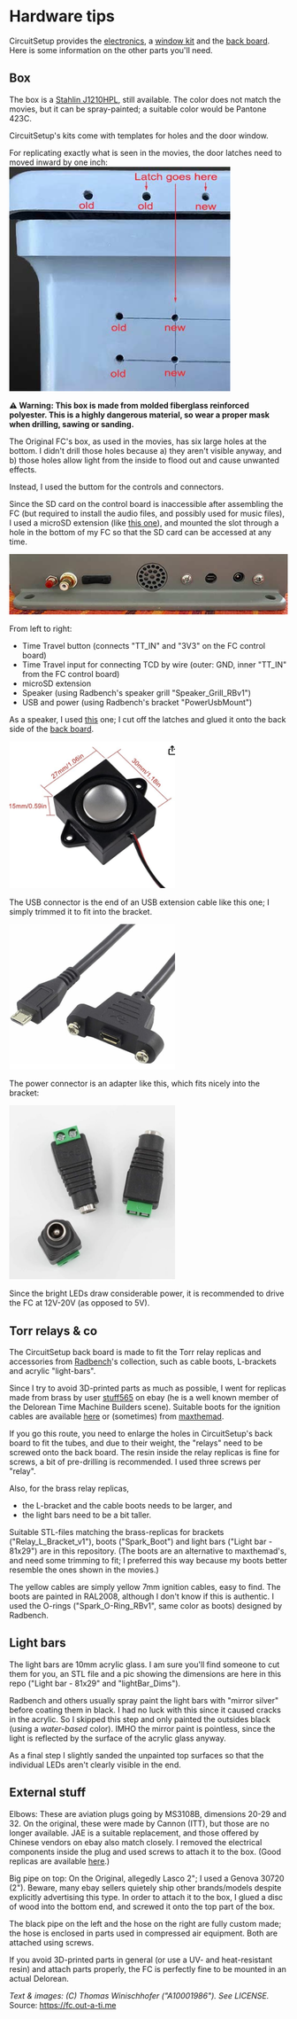 # Hardware tips

CircuitSetup provides the [electronics](https://circuitsetup.us/product/flux-capacitor-light-sound-pcb), a [window kit](https://circuitsetup.us/product/flux-capacitor-window-kit) and the [back board](https://circuitsetup.us/product/flux-capacitor-backing-board). Here is some information on the other parts you'll need.

## Box

The box is a [Stahlin J1210HPL](https://stahlin.com/product/j-series-12-x-10-x-5-inches-j1210hpl-enclosure/), still available. The color does not match the movies, but it can be spray-painted; a suitable color would be Pantone 423C.

CircuitSetup's kits come with templates for holes and the door window.

For replicating exactly what is seen in the movies, the door latches need to moved inward by one inch:
![latches](img/latches.jpg)

**&#9888; Warning: This box is made from molded fiberglass reinforced polyester. This is a highly dangerous material, so wear a proper mask when drilling, sawing or sanding.**

The Original FC's box, as used in the movies, has six large holes at the bottom. I didn't drill those holes because a) they aren't visible anyway, and b) those holes allow light from the inside to flood out and cause unwanted effects.

Instead, I used the buttom for the controls and connectors.

Since the SD card on the control board is inaccessible after assembling the FC (but required to install the audio files, and possibly used for music files), I used a microSD extension (like [this one](https://www.amazon.com/Memory-Micro-SD-Female-Extension-Extender/dp/B09MS85FQ3/)), and mounted the slot through a hole in the bottom of my FC so that the SD card can be accessed at any time.

![bottom](img/bottom.jpg)

From left to right:
- Time Travel button (connects "TT_IN" and "3V3" on the FC control board)
- Time Travel input for connecting TCD by wire (outer: GND, inner "TT_IN" from the FC control board)
- microSD extension
- Speaker (using Radbench's speaker grill "Speaker_Grill_RBv1")
- USB and power (using Radbench's bracket "PowerUsbMount")

As a speaker, I used [this](https://www.amazon.com/ACEIRMC-Loundspeaker-JST-PH2-0-Interface-Electronic/dp/B0BTM1VCBM/ref=sr_1_8) one; I cut off the latches and glued it onto the back side of the [back board](https://circuitsetup.us/product/flux-capacitor-backing-board).

<img width="300" alt="Speaker" src="img/speaker.png">

The USB connector is the end of an USB extension cable like this one; I simply trimmed it to fit into the bracket.

<img width="300" alt="USB extension" src="img/usbcable.png">

The power connector is an adapter like this, which fits nicely into the bracket:

<img width="300" alt="Power connector" src="img/dcadapters.png">

Since the bright LEDs draw considerable power, it is recommended to drive the FC at 12V-20V (as opposed to 5V).

## Torr relays & co

The CircuitSetup back board is made to fit the Torr relay replicas and accessories from [Radbench](https://www.thingiverse.com/thing:5164173)'s collection, such as cable boots, L-brackets and acrylic "light-bars".

Since I try to avoid 3D-printed parts as much as possible, I went for replicas made from brass by user [stuff565](https://www.ebay.co.uk/usr/stuff565) on ebay (he is a well known member of the Delorean Time Machine Builders scene). Suitable boots for the ignition cables are available [here](https://movieprops.blog/shop/) or (sometimes) from [maxthemad](https://www.ebay.co.uk/usr/maxthemad).

If you go this route, you need to enlarge the holes in CircuitSetup's back board to fit the tubes, and due to their weight, the "relays" need to be screwed onto the back board. The resin inside the relay replicas is fine for screws, a bit of pre-drilling is recommended. I used three screws per "relay".

Also, for the brass relay replicas, 
- the L-bracket and the cable boots needs to be larger, and
- the light bars need to be a bit taller.

Suitable STL-files matching the brass-replicas for brackets ("Relay_L_Bracket_v1"), boots ("Spark_Boot") and light bars ("Light bar - 81x29") are in this repository. (The boots are an alternative to maxthemad's, and need some trimming to fit; I preferred this way because my boots better resemble the ones shown in the movies.)

The yellow cables are simply yellow 7mm ignition cables, easy to find. The boots are painted in RAL2008, although I don't know if this is authentic. I used the O-rings ("Spark_O-Ring_RBv1", same color as boots) designed by Radbench.

## Light bars

The light bars are 10mm acrylic glass. I am sure you'll find someone to cut them for you, an STL file and a pic showing the dimensions are here in this repo ("Light bar - 81x29" and "lightBar_Dims").

Radbench and others usually spray paint the light bars with "mirror silver" before coating them in black. I had no luck with this since it caused cracks in the acrylic. So I skipped this step and only painted the outsides black (using a _water-based_ color). IMHO the mirror paint is pointless, since the light is reflected by the surface of the acrylic glass anyway. 

As a final step I slightly sanded the unpainted top surfaces so that the individual LEDs aren't clearly visible in the end.

## External stuff

Elbows: These are aviation plugs going by MS3108B, dimensions 20-29 and 32. On the original, these were made by Cannon (ITT), but those are no longer available. JAE is a suitable replacement, and those offered by Chinese vendors on ebay also match closely. I removed the electrical components inside the plug and used screws to attach it to the box. (Good replicas are available [here](https://movieprops.blog/shop/).)

Big pipe on top: On the Original, allegedly Lasco 2"; I used a Genova 30720 (2"). Beware, many ebay sellers quietely ship other brands/models despite explicitly advertising this type. In order to attach it to the box, I glued a disc of wood into the bottom end, and screwed it onto the top part of the box.

The black pipe on the left and the hose on the right are fully custom made; the hose is enclosed in parts used in compressed air equipment. Both are attached using screws.

If you avoid 3D-printed parts in general (or use a UV- and heat-resistant resin) and attach parts properly, the FC is perfectly fine to be mounted in an actual Delorean.


_Text & images: (C) Thomas Winischhofer ("A10001986"). See LICENSE._ Source: https://fc.out-a-ti.me



